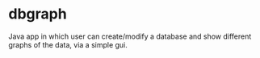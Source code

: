 # dbgraph
Java app in which user can create/modify a database and show different graphs of the data, via a simple gui.
